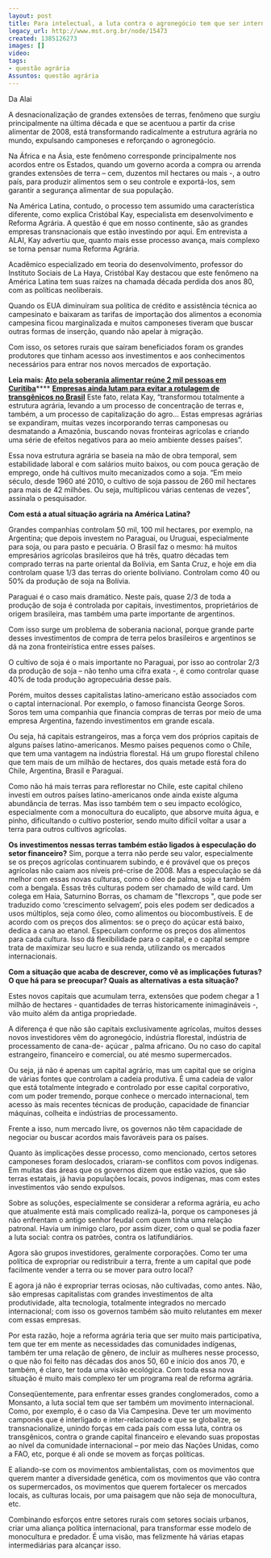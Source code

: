 ```yaml
---
layout: post
title: Para intelectual, a luta contra o agronegócio tem que ser internacional
legacy_url: http://www.mst.org.br/node/15473
created: 1385126273
images: []
video: 
tags:
- questão agrária
Assuntos: questão agrária
---
```



Da Alai

A desnacionalização de grandes extensões de terras, fenômeno que surgiu principalmente na última década e que se acentuou a partir da crise alimentar de 2008, está transformando radicalmente a estrutura agrária no mundo, expulsando camponeses e reforçando o agronegócio. 


Na África e na Ásia, este fenômeno corresponde principalmente nos acordos entre os Estados, quando um governo acorda a compra ou arrenda grandes extensões de terra – cem, duzentos mil hectares ou mais -, a outro país, para produzir alimentos sem o seu controle e exportá-los, sem garantir a segurança alimentar de sua população.


Na América Latina, contudo, o processo tem assumido uma característica diferente, como explica Cristóbal Kay, especialista em desenvolvimento e Reforma Agrária. A questão é que em nosso continente, são as grandes empresas transnacionais que estão investindo por aqui. Em entrevista a ALAI, Kay advertiu que, quanto mais esse processo avança, mais complexo se torna pensar numa Reforma Agrária. 


Acadêmico especializado em teoria do desenvolvimento, professor do Instituto Sociais de La Haya, Cristóbal Kay destacou que este fenômeno na América Latina tem suas raízes na chamada década perdida dos anos 80, com as políticas neoliberais.


Quando os EUA diminuíram sua política de crédito e assistência técnica ao campesinato e baixaram as tarifas de importação dos alimentos a economia campesina ficou marginalizada e muitos camponeses tiveram que buscar outras formas de inserção, quando não apelar à migração.


Com isso, os setores rurais que saíram beneficiados foram os grandes produtores que tinham acesso aos investimentos e aos conhecimentos necessários para entrar nos novos mercados de exportação.

**Leia mais:**
[**Ato pela soberania alimentar reúne 2 mil pessoas em Curitiba**](http://www.mst.org.br/node/15472)****
[**Empresas ainda lutam para evitar a rotulagem de transgênicos no Brasil**](http://www.mst.org.br/node/15469)
Este fato, relata Kay, “transformou totalmente a estrutura agrária, levando a um processo de concentração de terras e, também, a um processo de capitalização do agro... Estas empresas agrárias se expandiram, muitas vezes incorporando terras camponesas ou desmatando a Amazônia, buscando novas fronteiras agrícolas e criando uma série de efeitos negativos para ao meio ambiente desses países”.


Essa nova estrutura agrária se baseia na mão de obra temporal, sem estabilidade laboral e com salários muito baixos, ou com pouca geração de emprego, onde há cultivos muito mecanizados como a soja. “Em meio século, desde 1960 até 2010, o cultivo de soja passou de 260 mil hectares para mais de 42 milhões. Ou seja, multiplicou várias centenas de vezes”, assinala o pesquisador. 


**Com está a atual situação agrária na América Latina?**

Grandes companhias controlam 50 mil, 100 mil hectares, por exemplo, na Argentina; que depois investem no Paraguai, ou Uruguai, especialmente para soja, ou para pasto e pecuária. O Brasil faz o mesmo: há muitos empresários agrícolas brasileiros que há três, quatro décadas tem comprado terras na parte oriental da Bolívia, em Santa Cruz, e hoje em dia controlam quase 1/3 das terras do oriente boliviano. Controlam como 40 ou 50% da produção de soja na Bolívia.


Paraguai é o caso mais dramático. Neste país, quase 2/3 de toda a produção de soja é controlada por capitais, investimentos, proprietários de origem brasileira, mas também uma parte importante de argentinos.


Com isso surge um problema de soberania nacional, porque grande parte desses investimentos de compra de terra pelos brasileiros e argentinos se dá na zona fronteirística entre esses países. 


O cultivo de soja é o mais importante no Paraguai, por isso ao controlar 2/3 da produção de soja – não tenho uma cifra exata -, é como controlar quase 40% de toda produção agropecuária desse país.


Porém, muitos desses capitalistas latino-americano estão associados com o captal internacional. Por exemplo, o famoso financista George Soros. Soros tem uma companhia que financia compras de terras por meio de uma empresa Argentina, fazendo investimentos em grande escala. 


Ou seja, há capitais estrangeiros, mas a força vem dos próprios capitais de alguns países latino-americanos. Mesmo países pequenos como o Chile, que tem uma vantagem na indústria florestal. Há um grupo florestal chileno que tem mais de um milhão de hectares, dos quais metade está fora do Chile, Argentina, Brasil e Paraguai. 


Como não há mais terras para reflorestar no Chile, este capital chileno investi em outros países latino-americanos onde ainda existe alguma abundância de terras. Mas isso também tem o seu impacto ecológico, especialmente com a monocultura do eucalipto, que absorve muita água, e pinho, dificultando o cultivo posterior, sendo muito difícil voltar a usar a terra para outros cultivos agrícolas.


**Os investimentos nessas terras também estão ligados à especulação do setor financeiro?**
Sim, porque a terra não perde seu valor, especialmente se os preços agrícolas continuarem subindo, e é provável que os preços agrícolas não caiam aos níveis pré-crise de 2008. Mas a especulação se dá melhor com essas novas culturas, como o óleo de palma, soja e também com a bengala. Essas três culturas podem ser chamado de wild card. Um colega em Haia, Saturnino Borras, os chamam de "flexcrops ", que pode ser traduzido como ‘crescimento selvagem’, pois eles podem ser dedicados a usos múltiplos, seja como óleo, como alimentos ou biocombustíveis. E de acordo com os preços dos alimentos: se o preço do açúcar está baixo, dedica a cana ao etanol. Especulam conforme os preços dos alimentos para cada cultura. Isso dá flexibilidade para o capital, e o capital sempre trata de maximizar seu lucro e sua renda, utilizando os mercados internacionais.


**Com a situação que acaba de descrever, como vê as implicações futuras? O que há para se preocupar? Quais as alternativas a esta situação?**

Estes novos capitais que acumulam terra, extensões que podem chegar a 1 milhão de hectares - quantidades de terras historicamente inimagináveis -, vão muito além da antiga propriedade. 


A diferença é que não são capitais exclusivamente agrícolas, muitos desses novos investidores vêm do agronegócio, indústria florestal, indústria de processamento de cana-de- açúcar , palma africano. Ou no caso do capital estrangeiro, financeiro e comercial, ou até mesmo supermercados. 


Ou seja, já não é apenas um capital agrário, mas um capital que se origina de várias fontes que controlam a cadeia produtiva. É uma cadeia de valor que está totalmente integrado e controlado por esse capital corporativo, com um poder tremendo, porque conhece o mercado internacional, tem acesso às mais recentes técnicas de produção, capacidade de financiar máquinas, colheita e indústrias de processamento.


Frente a isso, num mercado livre, os governos não têm capacidade de negociar ou buscar acordos mais favoráveis para os países. 


Quanto às implicações desse processo, como mencionado, certos setores camponeses foram deslocados, criaram-se conflitos com povos indígenas. Em muitas das áreas que os governos dizem que estão vazios, que são terras estatais, já havia populações locais, povos indígenas, mas com estes investimentos vão sendo expulsos. 


Sobre as soluções, especialmente se considerar a reforma agrária, eu acho que atualmente está mais complicado realizá-la, porque os camponeses já não enfrentam o antigo senhor feudal com quem tinha uma relação patronal. Havia um inimigo claro, por assim dizer, com o qual se podia fazer a luta social: contra os patrões, contra os latifundiários. 


Agora são grupos investidores, geralmente corporações. Como ter uma política de expropriar ou redistribuir a terra, frente a um capital que pode facilmente vender a terra ou se mover para outro local?


E agora já não é expropriar terras ociosas, não cultivadas, como antes. Não, são empresas capitalistas com grandes investimentos de alta produtividade, alta tecnologia, totalmente integrados no mercado internacional; com isso os governos também são muito relutantes em mexer com essas empresas.


Por esta razão, hoje a reforma agrária teria que ser muito mais participativa, tem que ter em mente as necessidades das comunidades indígenas, também ter uma relação de gênero, de incluir as mulheres nesse processo, o que não foi feito nas décadas dos anos 50, 60 e início dos anos 70, e também, é claro, ter toda uma visão ecológica. Com toda essa nova situação é muito mais complexo ter um programa real de reforma agrária.


Conseqüentemente, para enfrentar esses grandes conglomerados, como a Monsanto, a luta social tem que ser também um movimento internacional. Como, por exemplo, é o caso da Via Campesina. Deve ter um movimento camponês que é interligado e inter-relacionado e que se globalize, se transnacionalize, unindo forças em cada país com essa luta, contra os transgênicos, contra o grande capital financeiro e elevando suas propostas ao nível da comunidade internacional – por meio das Nações Unidas, como a FAO, etc, porque é ali onde se movem as forças políticas.


E aliando-se com os movimentos ambientalistas, com os movimentos que querem manter a diversidade genética, com os movimentos que vão contra os supermercados, os movimentos que querem fortalecer os mercados locais, as culturas locais, por uma paisagem que não seja de monocultura, etc. 


Combinando esforços entre setores rurais com setores sociais urbanos, criar uma aliança política internacional, para transformar esse modelo de monocultura e predador. É uma visão, mas felizmente há várias etapas intermediárias para alcançar isso.

 
 
